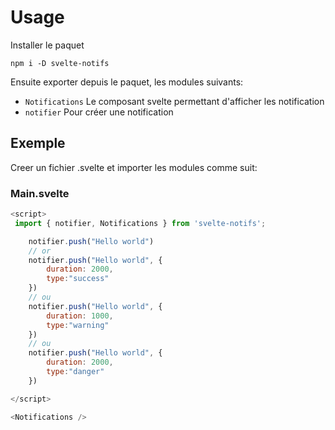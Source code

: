 # Usage

Installer le paquet

```
npm i -D svelte-notifs
```

Ensuite exporter depuis le paquet, les modules suivants:

- `Notifications` Le composant svelte permettant d'afficher les notification
- `notifier` Pour créer une notification

## Exemple

Creer un fichier .svelte et importer les modules comme suit:

### Main.svelte

```javascript
<script>
 import { notifier, Notifications } from 'svelte-notifs';

    notifier.push("Hello world")
    // or
    notifier.push("Hello world", {
        duration: 2000,
        type:"success"
    })
    // ou
    notifier.push("Hello world", {
        duration: 1000,
        type:"warning"
    })
    // ou
    notifier.push("Hello world", {
        duration: 2000,
        type:"danger"
    })

</script>

<Notifications />

```
